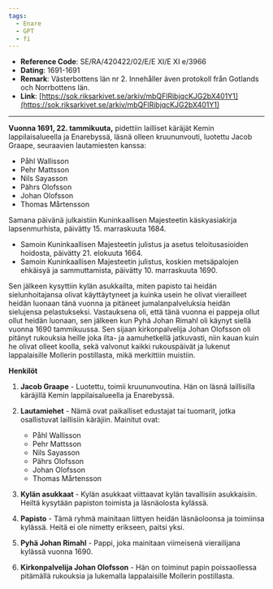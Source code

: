 ```yaml
---
tags:
  - Enare
  - GPT
  - fi
---
```


- **Reference Code**: SE/RA/420422/02/E/E XI/E XI e/3966
- **Dating**: 1691-1691
- **Remark**: Västerbottens län nr 2. Innehåller även protokoll från Gotlands och Norrbottens län.
- **Link**: [https://sok.riksarkivet.se/arkiv/mbQFlRibjqcKJG2bX401Y1](https://sok.riksarkivet.se/arkiv/mbQFlRibjqcKJG2bX401Y1)

---


**Vuonna 1691, 22. tammikuuta,** pidettiin lailliset käräjät Kemin lappilaisalueella ja Enarebyssä, läsnä olleen kruununvouti, luotettu Jacob Graape, seuraavien lautamiesten kanssa:

- Påhl Wallisson
- Pehr Mattsson
- Nils Sayasson
- Pährs Olofsson
- Johan Olofsson
- Thomas Mårtensson

Samana päivänä julkaistiin Kuninkaallisen Majesteetin käskyasiakirja lapsenmurhista, päivätty 15. marraskuuta 1684.
- Samoin Kuninkaallisen Majesteetin julistus ja asetus teloitusasioiden hoidosta, päivätty 21. elokuuta 1664.
- Samoin Kuninkaallisen Majesteetin julistus, koskien metsäpalojen ehkäisyä ja sammuttamista, päivätty 10. marraskuuta 1690.

Sen jälkeen kysyttiin kylän asukkailta, miten papisto tai heidän sielunhoitajansa olivat käyttäytyneet ja kuinka usein he olivat vierailleet heidän luonaan tänä vuonna ja pitäneet jumalanpalveluksia heidän sielujensa pelastukseksi. Vastauksena oli, että tänä vuonna ei pappeja ollut ollut heidän luonaan, sen jälkeen kun Pyhä Johan Rimahl oli käynyt siellä vuonna 1690 tammikuussa. Sen sijaan kirkonpalvelija Johan Olofsson oli pitänyt rukouksia heille joka ilta- ja aamuhetkellä jatkuvasti, niin kauan kuin he olivat olleet koolla, sekä valvonut kaikki rukouspäivät ja lukenut lappalaisille Mollerin postillasta, mikä merkittiin muistiin.

**Henkilöt**

1. **Jacob Graape** - Luotettu, toimii kruununvoutina. Hän on läsnä laillisilla käräjillä Kemin lappilaisalueella ja Enarebyssä.

2. **Lautamiehet** - Nämä ovat paikalliset edustajat tai tuomarit, jotka osallistuvat laillisiin käräjiin. Mainitut ovat:

     - Påhl Wallisson
     - Pehr Mattsson
     - Nils Sayasson
     - Pährs Olofsson
     - Johan Olofsson
     - Thomas Mårtensson

3. **Kylän asukkaat** - Kylän asukkaat viittaavat kylän tavallisiin asukkaisiin. Heiltä kysytään papiston toimista ja läsnäolosta kylässä.

4. **Papisto** - Tämä ryhmä mainitaan liittyen heidän läsnäoloonsa ja toimiinsa kylässä. Heitä ei ole nimetty erikseen, paitsi yksi.

5. **Pyhä Johan Rimahl** - Pappi, joka mainitaan viimeisenä vierailijana kylässä vuonna 1690.

6. **Kirkonpalvelija Johan Olofsson** - Hän on toiminut papin poissaollessa pitämällä rukouksia ja lukemalla lappalaisille Mollerin postillasta.
